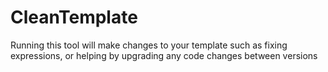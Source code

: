 # CleanTemplate
Running this tool will make changes to your template such as fixing expressions, or helping by upgrading any code changes between versions
